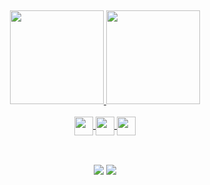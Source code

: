 ## 

<div align="center">
  <a href="https://github.com/vevemaciel">
  <img height="150em" src="https://github-readme-stats.vercel.app/api?username=vevemaciel&show_icons=true&theme=dracula&include_all_commits=true&count_private=true"/>
  <img height="150em" src="https://github-readme-stats.vercel.app/api/top-langs/?username=vevemaciel&layout=compact&langs_count=7&theme=dracula"/>
</div>
<div align="center">
  <div style="display: inline_block"><br>
    <img align="center" height="30" margin-bottom="1rem" src="https://img.shields.io/badge/JavaScript-323330?style=for-the-badge&logo=javascript&logoColor=F7DF1E">
    <img align="center"  height="30" margin-bottom="1rem" src="https://img.shields.io/badge/HTML5-E34F26?style=for-the-badge&logo=html5&logoColor=white">
    <img align="center"  height="30" margin-bottom="1rem"  src="https://img.shields.io/badge/CSS3-1572B6?style=for-the-badge&logo=css3&logoColor=white">
    <!--   <<img align="center"  height="30" margin-bottom="1rem"  src="https://img.shields.io/badge/-ReactJs-61DAFB?logo=react&logoColor=white"> > -->
    
   </div>

  ##
 
  
<div style="display: inline_block"><br>
    <a href = "mailto:vevemaciel"><img src="https://img.shields.io/badge/gmail-D14836?style=for-the-badge&logo=gmail&logoColor=white" target="_blank"></a>
    <a href="https://www.linkedin.com/in/veronicamaciel/" target="_blank"><img src="https://img.shields.io/badge/-LinkedIn-%230077B5?style=for-the-badge&logo=linkedin&logoColor=white" target="_blank"></a>
     
<!--   <img align="right" alt="lu-pic" height="150" style="border-radius:50px;"  src="https://share-cdn.picrew.me/shareImg/org/202112/338224_1RcwpQ75.png"> -->
 
</div>
